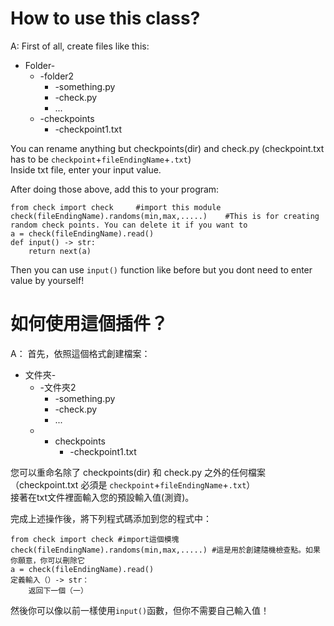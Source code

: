 # How to use this class?
A: 
First of all, create files like this:

* Folder-
    * -folder2
        * -something.py
        * -check.py
        * ...
    * -checkpoints
        * -checkpoint1.txt

You can rename anything but checkpoints(dir) and check.py
(checkpoint.txt has to be `checkpoint`+`fileEndingName`+`.txt`)<br>
Inside txt file, enter your input value.

After doing those above, add this to your program:
```
from check import check     #import this module
check(fileEndingName).randoms(min,max,.....)    #This is for creating random check points. You can delete it if you want to
a = check(fileEndingName).read()  
def input() -> str:
    return next(a)
```
Then you can use `input()` function like before but you dont need to enter value by yourself!


# 如何使用這個插件？
A：
首先，依照這個格式創建檔案：

* 文件夾-
    * -文件夾2
        * -something.py
        * -check.py
        * ...
    * - checkpoints
        * -checkpoint1.txt

您可以重命名除了 checkpoints(dir) 和 check.py 之外的任何檔案
（checkpoint.txt 必須是 `checkpoint`+`fileEndingName`+`.txt`）<br>
接著在txt文件裡面輸入您的預設輸入值(測資)。

完成上述操作後，將下列程式碼添加到您的程式中：
```
from check import check #import這個模塊
check(fileEndingName).randoms(min,max,.....) #這是用於創建隨機檢查點。如果你願意，你可以刪除它
a = check(fileEndingName).read()
定義輸入（）-> str：
    返回下一個（一）
```
然後你可以像以前一樣使用`input()`函數，但你不需要自己輸入值！

